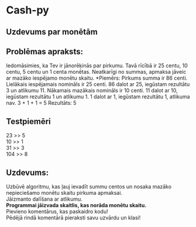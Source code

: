 # Cash-py
Uzdevums par monētām
---
## Problēmas apraksts:
Iedomāsimies, ka Tev ir jānorēķinās par pirkumu. Tavā rīcībā ir 25 centu, 10 centu, 5 centu un 1 centa monētas. Neatkarīgi no summas, apmaksa jāveic ar mazāko iespējamo monētu skaitu.
*Piemērs: Pirkums summa ir 86 centi. Lielākais iespējamais nomināls ir 25 centi. 86 dalot ar 25, iegūstam rezultātu 3 un atlikumu 11. Nākamais mazākais nomināls ir 10 centi. 11 dalot ar 10, iegūstam rezultātu 1 un atlikumu 1. 1 dalot ar 1, iegūstam rezultātu 1, atlikuma nav. 3 + 1 + 1 = 5
Rezultāts: 5

## Testpiemēri
23 >> 5<br>
10 >> 1<br>
31 >> 3<br>
104 >> 8<br>

## Uzdevums:
Uzbūvē algoritmu, kas ļauj ievadīt summu centos un nosaka mazāko nepieciešamo monētu skaitu pirkuma apmaksai.<br>
Jāizmanto dalīšana ar atlikumu.<br>
**Programmai jāizvada skaitlis, kas norāda monētu skaitu.**<br>
Pievieno komentārus, kas paskaidro kodu!<br>
Pēdējā rindā komentārā pieraksti savu uzvārdu un klasi!

